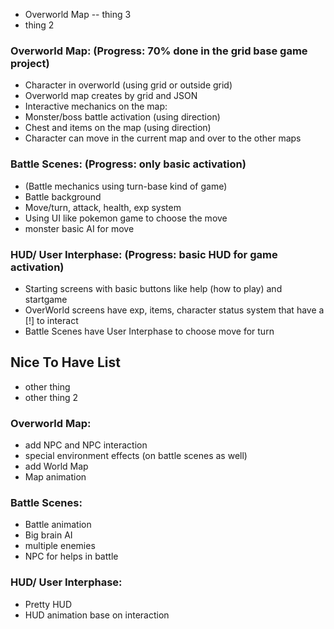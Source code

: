 - Overworld Map
-- thing 3
- thing 2
### Overworld Map: (Progress: 70% done in the grid base game project)
- Character in overworld (using grid or outside grid)
- Overworld map creates by grid and JSON
- Interactive mechanics on the map:
- Monster/boss battle activation (using direction)
- Chest and items on the map (using direction)
- Character can move in the current map and over to the other maps

### Battle Scenes: (Progress: only basic activation)
- (Battle mechanics using turn-base kind of game)
- Battle background
- Move/turn, attack, health, exp system
- Using UI like pokemon game to choose the move
- monster basic AI for move

### HUD/ User Interphase: (Progress: basic HUD for game activation)
- Starting screens with basic buttons like help (how to play) and startgame
- OverWorld screens have exp, items, character status system that have a [!] to interact
- Battle Scenes have User Interphase to choose move for turn

## Nice To Have List

- other thing
- other thing 2
### Overworld Map:
- add NPC and NPC interaction
- special environment effects (on battle scenes as well)
- add World Map 
- Map animation

### Battle Scenes:
- Battle animation
- Big brain AI
- multiple enemies
- NPC for helps in battle


### HUD/ User Interphase:
- Pretty HUD
- HUD animation base on interaction
